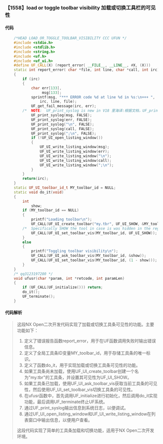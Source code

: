 ### 【1558】load or toggle toolbar visibility 加载或切换工具栏的可见性

#### 代码

```cpp
    /*HEAD LOAD_OR_TOGGLE_TOOLBAR_VISIBILITY CCC UFUN */  
    #include <stdio.h>  
    #include <stdlib.h>  
    #include <string.h>  
    #include <uf.h>  
    #include <uf_ui.h>  
    #define UF_CALL(X) (report_error( __FILE__, __LINE__, #X, (X)))  
    static int report_error( char *file, int line, char *call, int irc)  
    {  
        if (irc)  
        {  
            char err[133],  
                 msg[133];  
            sprintf(msg, "*** ERROR code %d at line %d in %s:\n+++ ",  
                irc, line, file);  
            UF_get_fail_message(irc, err);  
        /*  NOTE:  UF_print_syslog is new in V18 里海译:根据文档，UF_print_syslog是V18版本新增的功能。 */  
            UF_print_syslog(msg, FALSE);  
            UF_print_syslog(err, FALSE);  
            UF_print_syslog("\n", FALSE);  
            UF_print_syslog(call, FALSE);  
            UF_print_syslog(";\n", FALSE);  
            if (!UF_UI_open_listing_window())  
            {  
                UF_UI_write_listing_window(msg);  
                UF_UI_write_listing_window(err);  
                UF_UI_write_listing_window("\n");  
                UF_UI_write_listing_window(call);  
                UF_UI_write_listing_window(";\n");  
            }  
        }  
        return(irc);  
    }  
    static UF_UI_toolbar_id_t MY_toolbar_id = NULL;  
    static void do_it(void)  
    {  
        int  
            show;  
        if (MY_toolbar_id == NULL)  
        {  
            printf("Loading toolbar\n");  
            UF_CALL(UF_UI_create_toolbar("my.tbr", UF_UI_SHOW, &MY_toolbar_id));  
        /*  Specifically SHOW the tool in case is was hidden in the registry 里海译:具体地展示一下工具，以防它在注册表中隐藏了。 */  
            UF_CALL(UF_UI_set_toolbar_vis(MY_toolbar_id, UF_UI_SHOW));  
        }  
        else  
        {  
            printf("Toggling toolbar visibility\n");  
            UF_CALL(UF_UI_ask_toolbar_vis(MY_toolbar_id, &show));  
            UF_CALL(UF_UI_set_toolbar_vis(MY_toolbar_id, (1 - show)));  
        }  
    }  
    /* qq3123197280 */  
    void ufusr(char *param, int *retcode, int paramLen)  
    {  
        if (UF_CALL(UF_initialize())) return;  
        do_it();  
        UF_terminate();  
    }

```

#### 代码解析

> 这段NX Open二次开发代码实现了加载或切换工具条可见性的功能。主要功能如下：
>
> 1. 定义了错误报告函数report_error，用于在UF函数调用失败时输出错误信息。
> 2. 定义了全局工具条ID变量MY_toolbar_id，用于存储工具条的唯一标识。
> 3. 定义了函数do_it，用于实现加载或切换工具条可见性的功能。
> 4. 如果工具条尚未加载，使用UF_UI_create_toolbar创建一个名为"my.tbr"的工具条，并设置其可见性为UF_UI_SHOW。
> 5. 如果工具条已加载，使用UF_UI_ask_toolbar_vis获取当前工具条的可见性，然后使用UF_UI_set_toolbar_vis切换工具条的可见性。
> 6. 在ufusr函数中，首先调用UF_initialize进行初始化，然后调用do_it实现功能，最后调用UF_terminate终止UF系统。
> 7. 通过UF_print_syslog输出信息到系统日志，以便调试。
> 8. 通过UF_UI_open_listing_window和UF_UI_write_listing_window在列表窗口中输出信息，以便用户查看。
>
> 这段代码实现了简单的工具条加载和切换功能，适用于NX Open二次开发环境。
>
